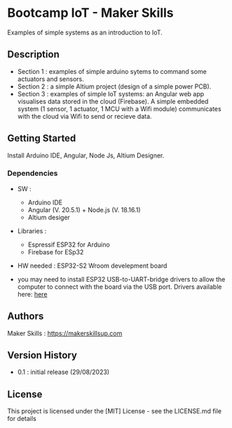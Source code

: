 # Bootcamp IoT - Maker Skills 

Examples of simple systems as an introduction to IoT.

## Description

- Section 1 : examples of simple arduino sytems to command some actuators and sensors.
- Section 2 : a simple Altium project (design of a simple power PCB).
- Section 3 : examples of simple IoT systems: an Angular web app visualises data stored in the cloud (Firebase). A simple embedded system (1 sensor, 1 actuator, 1 MCU with a Wifi module) communicates with the cloud via Wifi to send or recieve data. 

## Getting Started

Install Arduino IDE, Angular, Node Js, Altium Designer.

### Dependencies

- SW :
    - Arduino IDE
    - Angular (V. 20.5.1) + Node.js (V. 18.16.1)
    - Altium desiger

- Libraries : 
    - Espressif ESP32 for Arduino
    - Firebase for ESp32

- HW needed : ESP32-S2 Wroom develepment board

- you may need to install ESP32 USB-to-UART-bridge drivers to allow the computer to connect with the board via the USB port. Drivers available here: [here](https://www.silabs.com/developers/usb-to-uart-bridge-vcp-drivers?tab=downloads)

## Authors

Maker Skills : https://makerskillsup.com

## Version History

- 0.1 : initial release (29/08/2023)

## License

This project is licensed under the [MIT] License - see the LICENSE.md file for details
